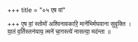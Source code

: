 +++
title = "०५ एष वां"

+++
ए॒ष वां॒ स्तोमो॑ अश्विनावकारि॒ माने॑भिर्मघवाना सुवृ॒क्ति ।  
या॒तं व॒र्तिस्तन॑याय॒ त्मने॑ चा॒गस्त्ये॑ नासत्या॒ मद॑न्ता ॥